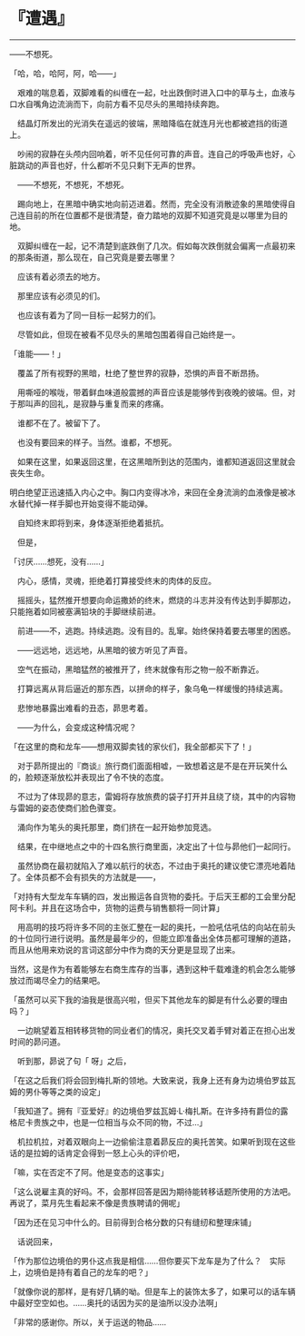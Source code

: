 # 『遭遇』

------

——不想死。

「哈，哈，哈阿，阿，哈——」

　艰难的喘息着，双脚难看的纠缠在一起，吐出跌倒时进入口中的草与土，血液与口水自嘴角边流淌而下，向前方看不见尽头的黑暗持续奔跑。

　结晶灯所发出的光消失在遥远的彼端，黑暗降临在就连月光也都被遮挡的街道上。

　吵闹的寂静在头颅内回响着，听不见任何可靠的声音。连自己的呼吸声也好，心脏跳动的声音也好，什么都听不见只剩下无声的世界。

　——不想死，不想死，不想死。

　踢向地上，在黑暗中确实地向前迈进着。然而，完全没有消散迹象的黑暗使得自己连目前的所在位置都不是很清楚，奋力踏地的双脚不知道究竟是以哪里为目的地。

　双脚纠缠在一起，记不清楚到底跌倒了几次。假如每次跌倒就会偏离一点最初来的那条街道，那么现在，自己究竟是要去哪里？

　应该有着必须去的地方。

　那里应该有必须见的们。

　也应该有着为了同一目标一起努力的们。

　尽管如此，但现在被看不见尽头的黑暗包围着得自己始终是一。

「谁能——！」

　覆盖了所有视野的黑暗，杜绝了整世界的寂静，恐惧的声音不断昂扬。

　用嘶哑的喉咙，带着鲜血味道般震撼的声音应该是能够传到夜晚的彼端。但，对于那叫声的回礼，是寂静与重复而来的疼痛。

　谁都不在了。被留下了。

　也没有要回来的样子。当然。谁都，不想死。

　如果在这里，如果返回这里，在这黑暗所到达的范围内，谁都知道返回这里就会丧失生命。

明白绝望正迅速插入内心之中。胸口内变得冰冷，来回在全身流淌的血液像是被冰水替代掉一样手脚也开始变得不能动弹。

　自知终末即将到来，身体逐渐拒绝着抵抗。

　但是，

「讨厌……想死，没有……」

　内心，感情，灵魂，拒绝着打算接受终末的肉体的反应。

　摇摇头，猛然推开想要向命运撒娇的终末，燃烧的斗志并没有传达到手脚那边，只能拖着如同被塞满铅块的手脚继续前进。

　前进——不，逃跑。持续逃跑。没有目的。乱窜。始终保持着要去哪里的困惑。

　——远远地，远远地，从黑暗的彼方听见了声音。

　空气在振动，黑暗猛然的被推开了，终末就像有形之物一般不断靠近。

　打算远离从背后逼近的那东西，以拼命的样子，象乌龟一样缓慢的持续逃离。

　悲惨地暴露出难看的丑态，昴思考着。

　——为什么，会变成这种情况呢？

「在这里的商和龙车——想用双脚卖钱的家伙们，我全部都买下了！」

　对于昴所提出的『商谈』旅行商们面面相嘘，一致想着这是不是在开玩笑什么的，脸颊逐渐放松并表现出了令不快的态度。

　不过为了体现昴的意志，雷姆将存放旅费的袋子打开并且绕了绕，其中的内容物与雷姆的姿态使商们脸色骤变。

　涌向作为笔头的奥托那里，商们挤在一起开始参加竞选。

　结果，在中继地点之中的十四名旅行商里面，决定出了十位与昴他们一起同行。

　虽然协商在最初就陷入了难以航行的状态，不过由于奥托的建议使它漂亮地着陆了。全体员都不会有损失的方法就是——，

「对持有大型龙车车辆的四，发出搬运各自货物的委托。于后天王都的工会里分配阿卡利。并且在这场合中，货物的运费与销售额将一同计算」

　用高明的技巧将许多不同的主张汇整在一起的奥托，一脸吼估吼估的向站在前头的十位同行进行说明。虽然是最年少的，但能立即准备出全体员都可理解的道路，而且从他用来劝说的言词这部分中作为商的天分更是显现了出来。

当然，这是作为有着能够左右商生库存的当事，遇到这种千载难逢的机会怎么能够放过而竭尽全力的结果吧。

「虽然可以买下我的油我是很高兴啦，但买下其他龙车的脚是有什么必要的理由吗？」

　一边眺望着互相转移货物的同业者们的情况，奥托交叉着手臂对着正在担心出发时间的昴问道。

　听到那，昴说了句「 呀」之后，

「在这之后我们将会回到梅扎斯的领地。大致来说，我身上还有身为边境伯罗兹瓦姆的男仆等等之类的设定」

「我知道了。拥有『亚爱好』的边境伯罗兹瓦姆·L·梅扎斯。在许多持有爵位的露格尼卡贵族之中，也是一位相当与众不同的物，不过…」

　机拉机拉，对着双眼向上一边偷偷注意着昴反应的奥托苦笑。如果听到现在这些话的是拉姆的话肯定会得到一怒上心头的评价吧，

「嘛，实在否定不了阿。他是变态的这事实」

「这么说雇主真的好吗。不，会那样回答是因为期待能转移话题所使用的方法吧。再说了，菜月先生看起来不像是贵族聘请的佣呢」

「因为还在见习中什么的。目前得到合格分数的只有缝纫和整理床铺」

　话说回来，

「作为那位边境伯的男仆这点我是相信……但你要买下龙车是为了什么？　实际上，边境伯是持有着自己的龙车的吧？」

「就像你说的那样，是有好几辆的呦。但是车上的装饰太多了，如果可以的话车辆中最好空空如也。……奥托的话因为买的是油所以没办法啊」

「非常的感谢你。所以，关于运送的物品……

